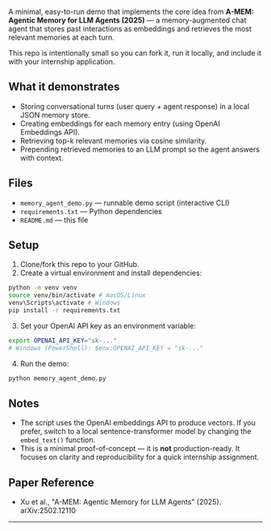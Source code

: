 A minimal, easy-to-run demo that implements the core idea from **A-MEM: Agentic Memory for LLM Agents (2025)** — a memory-augmented chat agent that stores past interactions as embeddings and retrieves the most relevant memories at each turn.

This repo is intentionally small so you can fork it, run it locally, and include it with your internship application.

## What it demonstrates
- Storing conversational turns (user query + agent response) in a local JSON memory store.
- Creating embeddings for each memory entry (using OpenAI Embeddings API).
- Retrieving top-k relevant memories via cosine similarity.
- Prepending retrieved memories to an LLM prompt so the agent answers with context.

## Files
- `memory_agent_demo.py` — runnable demo script (interactive CLI)
- `requirements.txt` — Python dependencies
- `README.md` — this file

## Setup
1. Clone/fork this repo to your GitHub.
2. Create a virtual environment and install dependencies:

```bash
python -m venv venv
source venv/bin/activate # macOS/Linux
venv\Scripts\activate # Windows
pip install -r requirements.txt
```

3. Set your OpenAI API key as an environment variable:

```bash
export OPENAI_API_KEY="sk-..."
# Windows (PowerShell): $env:OPENAI_API_KEY = "sk-..."
```

4. Run the demo:

```bash
python memory_agent_demo.py
```

## Notes
- The script uses the OpenAI embeddings API to produce vectors. If you prefer, switch to a local sentence-transformer model by changing the `embed_text()` function.
- This is a minimal proof-of-concept — it is **not** production-ready. It focuses on clarity and reproducibility for a quick internship assignment.

## Paper Reference
- Xu et al., "A-MEM: Agentic Memory for LLM Agents" (2025). arXiv:2502.12110

---